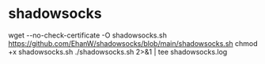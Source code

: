 # shadowsocks

wget --no-check-certificate -O shadowsocks.sh https://github.com/EhanW/shadowsocks/blob/main/shadowsocks.sh
chmod +x shadowsocks.sh
./shadowsocks.sh 2>&1 | tee shadowsocks.log
